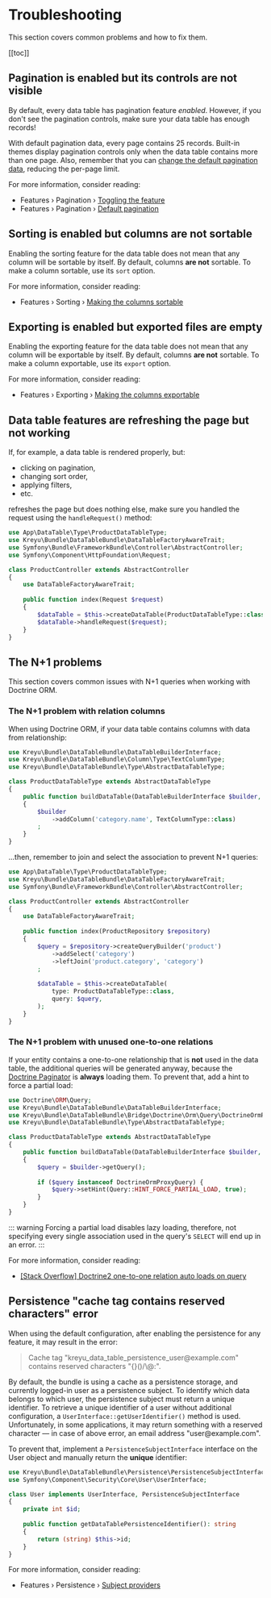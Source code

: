 # Troubleshooting

This section covers common problems and how to fix them.

[[toc]]

## Pagination is enabled but its controls are not visible

By default, every data table has pagination feature _enabled_.
However, if you don't see the pagination controls, make sure your data table has enough records!

With default pagination data, every page contains 25 records.
Built-in themes display pagination controls only when the data table contains more than one page.
Also, remember that you can [change the default pagination data](features/pagination.md#default-pagination), reducing the per-page limit.

For more information, consider reading:

- Features › Pagination › [Toggling the feature](features/pagination.md#toggling-the-feature)
- Features › Pagination › [Default pagination](features/pagination.md#default-pagination)

## Sorting is enabled but columns are not sortable

Enabling the sorting feature for the data table does not mean that any column will be sortable by itself.
By default, columns **are not** sortable. To make a column sortable, use its `sort` option.

For more information, consider reading:

- Features › Sorting › [Making the columns sortable](features/sorting.md#making-the-columns-sortable)

## Exporting is enabled but exported files are empty

Enabling the exporting feature for the data table does not mean that any column will be exportable by itself.
By default, columns **are not** sortable. To make a column exportable, use its `export` option.

For more information, consider reading:

- Features › Exporting › [Making the columns exportable](features/exporting.md#making-the-columns-exportable)

## Data table features are refreshing the page but not working

If, for example, a data table is rendered properly, but:
- clicking on pagination,
- changing sort order,
- applying filters,
- etc.

refreshes the page but does nothing else, make sure you handled the request using the `handleRequest()` method:

```php
use App\DataTable\Type\ProductDataTableType;
use Kreyu\Bundle\DataTableBundle\DataTableFactoryAwareTrait;
use Symfony\Bundle\FrameworkBundle\Controller\AbstractController;
use Symfony\Component\HttpFoundation\Request;

class ProductController extends AbstractController
{
    use DataTableFactoryAwareTrait;
    
    public function index(Request $request)
    {
        $dataTable = $this->createDataTable(ProductDataTableType::class);
        $dataTable->handleRequest($request);
    }
}
```

## The N+1 problems

This section covers common issues with N+1 queries when working with Doctrine ORM.

### The N+1 problem with relation columns

When using Doctrine ORM, if your data table contains columns with data from relationship:

```php
use Kreyu\Bundle\DataTableBundle\DataTableBuilderInterface;
use Kreyu\Bundle\DataTableBundle\Column\Type\TextColumnType;
use Kreyu\Bundle\DataTableBundle\Type\AbstractDataTableType;

class ProductDataTableType extends AbstractDataTableType
{
    public function buildDataTable(DataTableBuilderInterface $builder, array $options): void
    {
        $builder
            ->addColumn('category.name', TextColumnType::class)
        ;
    }
}
```

...then, remember to join and select the association to prevent N+1 queries:

```php
use App\DataTable\Type\ProductDataTableType;
use Kreyu\Bundle\DataTableBundle\DataTableFactoryAwareTrait;
use Symfony\Bundle\FrameworkBundle\Controller\AbstractController;

class ProductController extends AbstractController
{
    use DataTableFactoryAwareTrait;
    
    public function index(ProductRepository $repository)
    {
        $query = $repository->createQueryBuilder('product')
            ->addSelect('category')
            ->leftJoin('product.category', 'category')
        ;
        
        $dataTable = $this->createDataTable(
            type: ProductDataTableType::class, 
            query: $query,
        );
    }
}
```

### The N+1 problem with unused one-to-one relations

If your entity contains a one-to-one relationship that is **not** used in the data table,
the additional queries will be generated anyway, because the [Doctrine Paginator](https://www.doctrine-project.org/projects/doctrine-orm/en/2.15/tutorials/pagination.html) is **always** loading them.
To prevent that, add a hint to force a partial load:

```php
use Doctrine\ORM\Query;
use Kreyu\Bundle\DataTableBundle\DataTableBuilderInterface;
use Kreyu\Bundle\DataTableBundle\Bridge\Doctrine\Orm\Query\DoctrineOrmProxyQuery;
use Kreyu\Bundle\DataTableBundle\Type\AbstractDataTableType;

class ProductDataTableType extends AbstractDataTableType
{
    public function buildDataTable(DataTableBuilderInterface $builder, array $options): void
    {
        $query = $builder->getQuery();
        
        if ($query instanceof DoctrineOrmProxyQuery) {
            $query->setHint(Query::HINT_FORCE_PARTIAL_LOAD, true);
        }
    }
}
```

::: warning
Forcing a partial load disables lazy loading, therefore, not specifying 
every single association used in the query's `SELECT` will end up in an error.
:::

For more information, consider reading:

- [[Stack Overflow] Doctrine2 one-to-one relation auto loads on query](https://stackoverflow.com/questions/12362901/doctrine2-one-to-one-relation-auto-loads-on-query/22253783#22253783)

## Persistence "cache tag contains reserved characters" error

When using the default configuration, after enabling the persistence for any feature, it may result in the error:

> Cache tag "kreyu_data_table_persistence_user\@example.com" contains reserved characters "{}()/\\@:".

By default, the bundle is using a cache as a persistence storage, and currently logged-in user as a persistence subject.
To identify which data belongs to which user, the persistence subject must return a unique identifier.
To retrieve a unique identifier of a user without additional configuration, a `UserInterface::getUserIdentifier()` method is used.
Unfortunately, in some applications, it may return something with a reserved character — in case of above error, an email address "user\@example.com".

To prevent that, implement a `PersistenceSubjectInterface` interface on the User object and manually return the **unique** identifier:

```php
use Kreyu\Bundle\DataTableBundle\Persistence\PersistenceSubjectInterface;
use Symfony\Component\Security\Core\User\UserInterface;

class User implements UserInterface, PersistenceSubjectInterface
{
    private int $id;
    
    public function getDataTablePersistenceIdentifier(): string
    {
        return (string) $this->id;
    }
}
```

For more information, consider reading:

- Features › Persistence › [Subject providers](features/persistence.md#subject-providers)
